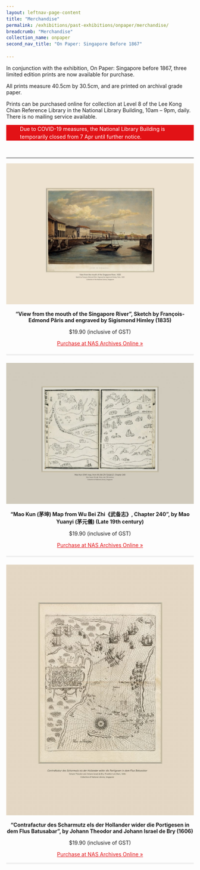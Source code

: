 ```yaml
---
layout: leftnav-page-content
title: "Merchandise"
permalink: /exhibitions/past-exhibitions/onpaper/merchandise/
breadcrumb: "Merchandise"
collection_name: onpaper
second_nav_title: "On Paper: Singapore Before 1867"

---
```



<section class="sgds-section__merch">
    
<div class="sgds-container__description">
    <div class="row">
        <div class="col is-full">
        <p>In conjunction with the exhibition, On Paper: Singapore before 1867, three limited edition prints are now available for purchase.</p>
        <p>All prints measure 40.5cm by 30.5cm, and are printed on archival grade paper.</p>
        <p>Prints can be purchased online for collection at Level 8 of the Lee Kong Chian Reference Library in the National Library Building, 10am – 9pm, daily. There is no mailing service available.</p>
        </div>
    </div>
</div>

<div class="sgds-container__notice" style="padding: 0 0 32px 0; margin-top: 10px;">
    <div class="row">
        <div class="col is-12" style="background-color: #E21216;">
            <span class="sgds-icon sgds-icon-triangle-warning" style="font-size: 150%; display: inline-block; float: left; vertical-align: middle; color: #ffffff"></span>
            <div style="line-height: 150%; padding-left: 2.3rem; color: #ffffff">Due to COVID-19 measures, the National Library Building is temporarily closed from 7 Apr until further notice.</div>
        </div>
    </div>
</div>

<hr class="margin--top">

<div class="sgds-container__description">
    <div class="row">
        <div class="col is-full">
            <center style="margin-top: 5px;">
            <img src="/images/event-images/onpaper/On-Paper-merchandise-view-from-the-mouth-of-the-singapore-river.jpg" alt="“View from the mouth of the Singapore River”, Sketch by François-Edmond Pâris and engraved by Sigismond Himley (1835)">
            <p><strong>“View from the mouth of the Singapore River”, Sketch by François-Edmond Pâris and engraved by Sigismond Himley (1835)</strong></p>
            <p>$19.90 (inclusive of GST)</p>
            <a href="https://www.nas.gov.sg/archivesonline/photographs/record-details/3b3dc317-2174-11ea-a1ea-001a4a5ba61b" style="color:#E21216;"><p>Purchase at NAS Archives Online &#187;</p></a>
            </center>
        </div>
    </div>
</div>
                
<div class="sgds-container__miniline">
    <div class="row" style="margin-top: 20px; margin-bottom: 20px;">
        <div class="col is-6 is-offset-3" style="padding: 2px 0; background-color: #efefef;">
        </div>
    </div>
</div>
    
<div class="sgds-container__description">
    <div class="row">
        <div class="col is-full">
            <center style="margin-top: 5px;">
            <img src="/images/event-images/onpaper/On-Paper-merchandise-mau-kun.jpg" alt="“Mao Kun (茅坤) Map from Wu Bei Zhi《武备志》, Chapter 240”, by Mao Yuanyi (茅元儀) (Late 19th century)">
            <p><strong>“Mao Kun (茅坤) Map from Wu Bei Zhi《武备志》, Chapter 240”, by Mao Yuanyi (茅元儀) (Late 19th century)</strong></p>
            <p>$19.90 (inclusive of GST)</p>
            <a href="https://www.nas.gov.sg/archivesonline/maps_building_plans/record-details/6a75e12e-1fbd-11ea-a1ea-001a4a5ba61b" style="color:#E21216;"><p>Purchase at NAS Archives Online &#187;</p></a>
            </center>
        </div>
    </div>
</div>                

<div class="sgds-container__miniline">
    <div class="row" style="margin-top: 20px; margin-bottom: 20px;">
        <div class="col is-6 is-offset-3" style="padding: 2px 0; background-color: #efefef;">
        </div>
    </div>
</div>
    
<div class="sgds-container__description">
    <div class="row">
        <div class="col is-full">
            <center style="margin-top: 5px;">
            <img src="/images/event-images/onpaper/On-Paper-merchandise-confractur-des-scharmutz.jpg" alt="“Contrafactur des Scharmutz els der Hollander wider die Portigesen in dem Flus Batusabar”, by Johann Theodor and Johann Israel de Bry (1606)">
            <p><strong>“Contrafactur des Scharmutz els der Hollander wider die Portigesen in dem Flus Batusabar”, by Johann Theodor and Johann Israel de Bry (1606)</strong></p>
            <p>$19.90 (inclusive of GST)</p>
            <a href="https://www.nas.gov.sg/archivesonline/maps_building_plans/record-details/1745190b-1fcc-11ea-a1ea-001a4a5ba61b" style="color:#E21216;"><p>Purchase at NAS Archives Online &#187;</p></a>
            </center>
        </div>
    </div>
</div>
    
<div class="sgds-container__line padding--lg">
    <div class="row">
        <div class="col is-12" style="padding: 2px 0; background-color: #efefef;">
        </div>
    </div>
</div>
    
</section>